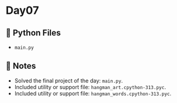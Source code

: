 # Day07

## 📄 Python Files
- `main.py`

## 📝 Notes
- Solved the final project of the day: `main.py`.
- Included utility or support file: `hangman_art.cpython-313.pyc`.
- Included utility or support file: `hangman_words.cpython-313.pyc`.